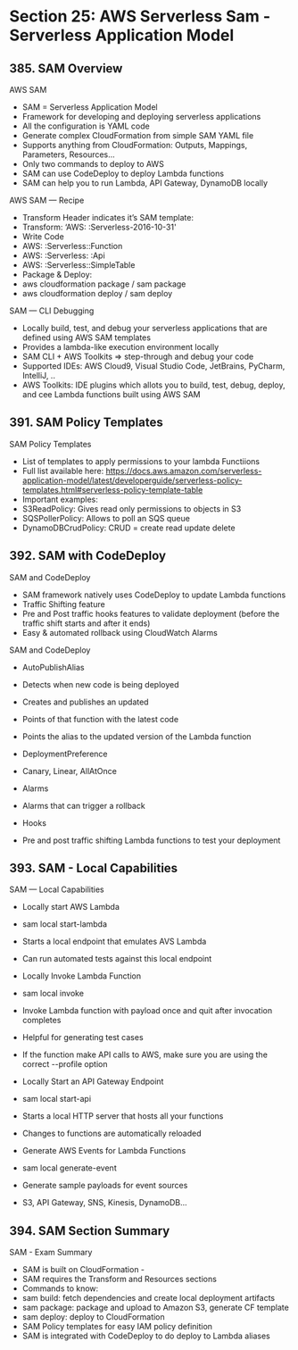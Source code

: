# Section 25: AWS Serverless Sam - Serverless Application Model

## 385. SAM Overview

AWS SAM

- SAM = Serverless Application Model
- Framework for developing and deploying serverless applications
- All the configuration is YAML code
- Generate complex CloudFormation from simple SAM YAML file
- Supports anything from CloudFormation: Outputs, Mappings, Parameters, Resources...
- Only two commands to deploy to AWS
- SAM can use CodeDeploy to deploy Lambda functions
- SAM can help you to run Lambda, API Gateway, DynamoDB locally

AWS SAM — Recipe

- Transform Header indicates it’s SAM template:
 - Transform: ‘AWS: :Serverless-2016-10-31'
- Write Code
 - AWS: :Serverless::Function
 - AWS: :Serverless: :Api
 - AWS: :Serverless::SimpleTable
- Package & Deploy:
 - aws cloudformation package / sam package
 - aws cloudformation deploy / sam deploy

SAM — CLI Debugging

- Locally build, test, and debug your serverless applications that are defined using AWS SAM templates
- Provides a lambda-like execution environment locally
- SAM CLI + AWS Toolkits => step-through and debug your code
- Supported IDEs: AWS Cloud9, Visual Studio Code, JetBrains, PyCharm, IntelliJ, ..
- AWS Toolkits: IDE plugins which allots you to build, test, debug, deploy, and cee Lambda functions built using AWS SAM

## 391. SAM Policy Templates

SAM Policy Templates

- List of templates to apply permissions to your lambda Functiions
- Full list available here: https://docs.aws.amazon.com/serverless-application-model/latest/developerguide/serverless-policy-templates.html#serverless-policy-template-table
- Important examples:
 - S3ReadPolicy: Gives read only permissions to objects in S3
 - SQSPollerPolicy: Allows to poll an SQS queue
 - DynamoDBCrudPolicy: CRUD = create read update delete

## 392. SAM with CodeDeploy

SAM and CodeDeploy

- SAM framework natively uses CodeDeploy to update Lambda functions
- Traffic Shifting feature
- Pre and Post traffic hooks features to validate deployment (before the traffic shift starts and after it ends)
- Easy & automated rollback using CloudWatch Alarms

SAM and CodeDeploy

- AutoPublishAlias
 - Detects when new code is being deployed
 - Creates and publishes an updated
 - Points of that function with the latest code
 - Points the alias to the updated version of the Lambda function

- DeploymentPreference
 - Canary, Linear, AllAtOnce
- Alarms
 - Alarms that can trigger a rollback
- Hooks
 - Pre and post traffic shifting Lambda functions to test your deployment

## 393. SAM - Local Capabilities 

SAM — Local Capabilities

- Locally start AWS Lambda
 - sam local start-lambda
 - Starts a local endpoint that emulates AVS Lambda
 - Can run automated tests against this local endpoint

- Locally Invoke Lambda Function
 - sam local invoke
 - Invoke Lambda function with payload once and quit after invocation completes
 - Helpful for generating test cases
 - If the function make API calls to AWS, make sure you are using the correct --profile option

- Locally Start an API Gateway Endpoint
 - sam local start-api
 - Starts a local HTTP server that hosts all your functions
 - Changes to functions are automatically reloaded

- Generate AWS Events for Lambda Functions
 - sam local generate-event
 - Generate sample payloads for event sources
 - S3, API Gateway, SNS, Kinesis, DynamoDB...

## 394. SAM Section Summary

SAM - Exam Summary

- SAM is built on CloudFormation -
- SAM requires the Transform and Resources sections
- Commands to know:
 - sam build: fetch dependencies and create local deployment artifacts
 - sam package: package and upload to Amazon S3, generate CF template
 - sam deploy: deploy to CloudFormation
- SAM Policy templates for easy IAM policy definition
- SAM is integrated with CodeDeploy to do deploy to Lambda aliases
